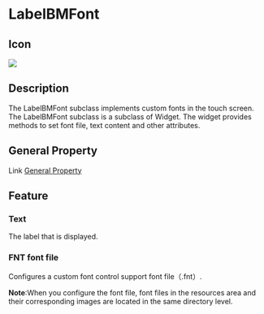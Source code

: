 # LabelBMFont

## Icon

![](./res/labelbmfont.png)

## Description

The LabelBMFont subclass implements custom fonts in the touch screen. The LabelBMFont subclass is a subclass of Widget.
The widget provides methods to set font file, text content and other attributes.

## General Property

Link [General Property](../widget/general_property.md)

## Feature


### Text

The label that is displayed.

### FNT font file

Configures a custom font control support font file（.fnt）.

**Note**:When you configure the font file, font files in the resources area and their corresponding images are located in the same directory level.